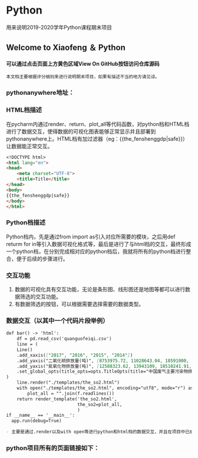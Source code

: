 # Python
用来说明2019-2020学年Python课程期末项目
## Welcome to Xiaofeng ＆ Python
#### 可以通过点击页面上方黄色区域View On GitHub按钮访问仓库源码
```markdown
本文档主要根据评分细则来进行说明期末项目，如果有描述不当的地方请见谅。
```
### pythonanywhere地址：

### HTML档描述
在pycharm内通过render、return、plot_all等代码函数，对python档和HTML档进行了数据交互，使得数据的可视化图表能够正常显示并且部署到pythonanywhere上。HTML档有加过滤器（eg：{{the_fenshenggdp|safe}}）让数据能正常交互。
```markdown
<!DOCTYPE html>
<html lang="en">
<head>
    <meta charset="UTF-8">
    <title>Title</title>
</head>
<body>
{{the_fenshenggdp|safe}}
</body>
</html>
```

### Python档描述
Python档内，先是通过from import as引入对应所需要的模块，之后用def returm for in等引入数据可视化格式等，最后是进行了与html档的交互，最终形成一个python档，在分别完成相对应的python档后，我就将所有的python档进行整合，便于后续的步骤进行。


### 交互功能
1. 数据的可视化具有交互功能，无论是条形图、线形图还是地图等都可以进行数据筛选的交互功能。
2. 有数据筛选的按钮，可以根据需要选择需要的数据类型。

### 数据交互（以其中一个代码片段举例）
```markdown
def bar() -> 'html':
    df = pd.read_csv('quanguofeiqi.csv')
    line = (
    Line()
    .add_xaxis(["2017", "2016", "2015", "2014"])
    .add_yaxis("二氧化硫排放量(吨)", [8753975.72, 11028643.04, 18591000, 19744000])
    .add_yaxis("氮氧化物排放量(吨)", [12588323.62, 13943109, 18510241.91, 20780015.34])
    .set_global_opts(title_opts=opts.TitleOpts(title="中国废气主要污染物排放", subtitle="SO2/氮氧化合物"))
)
    line.render("./templates/the_so2.html")
    with open("./templates/the_so2.html", encoding="utf8", mode="r") as f:
        plot_all = "".join(f.readlines())
    return render_template('the_so2.html',
                           the_so2=plot_all,
                           )
if __name__ == '__main__':
  app.run(debug=True)
  
- 主要是通过.render以及with open等进行python和html档的数据交互，并且在项目中已成功实现。
```

### python项目所有的页面链接如下：

